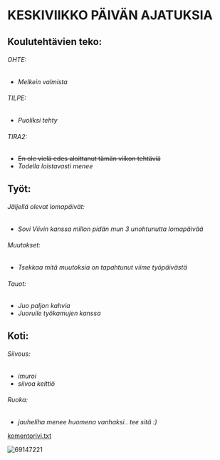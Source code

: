 # KESKIVIIKKO PÄIVÄN AJATUKSIA

## Koulutehtävien teko:

###### OHTE:
  - *Melkein valmista*
###### TILPE:
  - *Puoliksi tehty*
###### TIRA2:
  - ~~En ole vielä edes aloittanut tämän viikon tehtäviä~~
  - *Todella loistavasti menee*


## Työt:

###### Jäljellä olevat lomapäivät:
  - *Sovi Viivin kanssa millon pidän mun 3 unohtunutta lomapäivää*
###### Muutokset:
  - *Tsekkaa mitä muutoksia on tapahtunut viime työpäivästä*
###### Tauot:
  - *Juo paljon kahvia*
  - *Juoruile työkamujen kanssa*

## Koti:

###### Siivous:
  - *imuroi*
  - *siivoa keittiö*
###### Ruoka:
  - *jauheliha menee huomena vanhaksi.. tee sitä :)*


[komentorivi.txt](https://github.com/henniseppis/ot-harjoitustyo/blob/master/laskarit/viikko1/gitlog.txt)


![69147221](https://user-images.githubusercontent.com/104835482/199450705-fec19324-52af-4bb7-9682-1273f3ce5c57.jpg)
